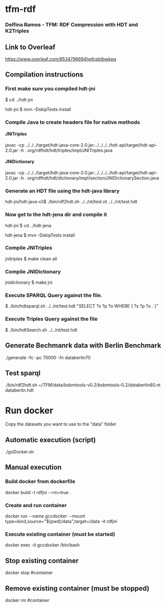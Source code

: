# tfm-rdf

### Delfina Ramos - TFM: RDF Compression with HDT and K2Triples

## Link to Overleaf

https://www.overleaf.com/8534796694hpfcpbtbwkpq

## Compilation instructions

### First make sure you compiled hdt-jni
$ cd ../hdt-jni

hdt-jni $ mvn -DskipTests install

### Compile Java to create headers file for native methods
#### JNITriples
javac -cp ../../../target/hdt-java-core-2.0.jar:../../../../hdt-api/target/hdt-api-2.0.jar -h . org/rdfhdt/hdt/triples/impl/JNITriples.java 

#### JNIDictionary
javac -cp ../../../target/hdt-java-core-2.0.jar:../../../../hdt-api/target/hdt-api-2.0.jar -h . org/rdfhdt/hdt/dictionary/impl/section/JNIDictionarySection.java 

### Generate an HDT file using the hdt-java library 
hdt-jni/hdt-java-cli$ ./bin/rdf2hdt.sh ../../nt/test.nt ../../nt/test.hdt

### Now get to the hdt-jena dir and compile it
hdt-jni $ cd ../hdt-jena

hdt-jena $ mvn -DskipTests install

### Compile JNITriples
jnitriples $ make clean all

### Compile JNIDictionary
jnidictionary $ make jni

### Execute SPARQL Query against the file.
$ ./bin/hdtsparql.sh ../../nt/test.hdt "SELECT ?s ?p ?o WHERE { ?s ?p ?o . }"

### Execute Triples Query against the file
$ ./bin/hdtSearch.sh ../../nt/test.hdt

## Generate Bechmanrk data with Berlin Benchmark

./generate -fc -pc 70000 -fn databerlin70

## Test sparql
./bin/rdf2hdt.sh ~/TFM/data/bsbmtools-v0.2/bsbmtools-0.2/databerlin80.nt databerlin.hdt

# Run docker

Copy the datasets you want to use to the "data" folder

## Automatic execution (script)

./goDocker.sh

## Manual execution

### Build docker from dockerfile
docker build -t rdfjni --rm=true .

### Create and run container
docker run --name gccdocker --mount type=bind,source="$(pwd)/data",target=/data -it rdfjni

### Execute existing container (must be started)
docker exec -it gccdocker /bin/bash

## Stop existing container
docker stop  #container

## Remove existing container (must be stopped)
docker rm #container
